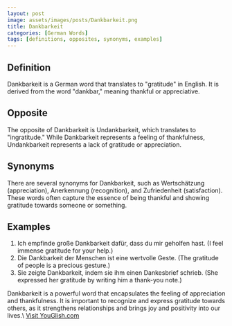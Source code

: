 ```yaml
---
layout: post
image: assets/images/posts/Dankbarkeit.png
title: Dankbarkeit
categories: [German Words]
tags: [definitions, opposites, synonyms, examples]
---
```


## Definition
Dankbarkeit is a German word that translates to "gratitude" in English. It is derived from the word "dankbar," meaning thankful or appreciative.

## Opposite
The opposite of Dankbarkeit is Undankbarkeit, which translates to "ingratitude." While Dankbarkeit represents a feeling of thankfulness, Undankbarkeit represents a lack of gratitude or appreciation.

## Synonyms
There are several synonyms for Dankbarkeit, such as Wertschätzung (appreciation), Anerkennung (recognition), and Zufriedenheit (satisfaction). These words often capture the essence of being thankful and showing gratitude towards someone or something.

## Examples
1. Ich empfinde große Dankbarkeit dafür, dass du mir geholfen hast. (I feel immense gratitude for your help.)
2. Die Dankbarkeit der Menschen ist eine wertvolle Geste. (The gratitude of people is a precious gesture.)
3. Sie zeigte Dankbarkeit, indem sie ihm einen Dankesbrief schrieb. (She expressed her gratitude by writing him a thank-you note.)

Dankbarkeit is a powerful word that encapsulates the feeling of appreciation and thankfulness. It is important to recognize and express gratitude towards others, as it strengthens relationships and brings joy and positivity into our lives.\ <a id="yg-widget-0" class="youglish-widget" data-query="Dankbarkeit" data-lang="german" data-components="8412" data-auto-start="0" data-bkg-color="theme_light" data-title="How%20to%20pronounce%20Dankbarkeit%20in%20German"  rel="nofollow" href="https://youglish.com">Visit YouGlish.com</a><script async src="https://youglish.com/public/emb/widget.js" charset="utf-8"></script>